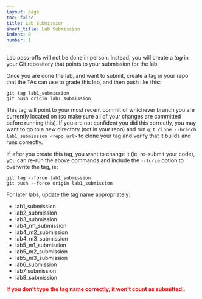 ```yaml
---
layout: page
toc: false
title: Lab Submission
short_title: Lab Submission
indent: 0
number: 1
---
```


Lab pass-offs will not be done in person.  Instead, you will create a *tag* in your Git repository that points to your submission for the lab.

Once you are done the lab, and want to submit, create a tag in your repo that the TAs can use to grade this lab, and then push like this:

    git tag lab1_submission
    git push origin lab1_submission

This tag will point to your most recent commit of whichever branch you are currently located on (so make sure all of your changes are committed before running this).  If you are not confident you did this correctly, you may want to go to a new directory (not in your repo) and run `git clone --branch lab1_submission <repo_url>` to clone your tag and verify that it builds and runs correctly.

If, after you create this tag, you want to change it (ie, re-submit your code), you can re-run the above commands and include the `--force` option to overwrite the tag, ie:

    git tag --force lab1_submission
    git push --force origin lab1_submission


For later labs, update the tag name appropriately:
  * lab1_submission
  * lab2_submission
  * lab3_submission
  * lab4_m1_submission
  * lab4_m2_submission
  * lab4_m3_submission
  * lab5_m1_submission
  * lab5_m2_submission
  * lab5_m3_submission
  * lab6_submission
  * lab7_submission
  * lab8_submission

<span style="color:red">**If you don't type the tag name correctly, it won't count as submitted.**.
</span>
